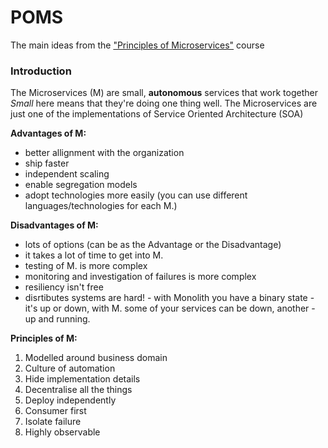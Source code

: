 # POMS
The main ideas from the ["Principles of Microservices"](http://shop.oreilly.com/product/0636920043935.do) course

### Introduction
The Microservices (M) are small, **autonomous** services that work together
*Small* here means that they're doing one thing well. 
The Microservices are just one of the implementations of Service Oriented Architecture (SOA)

**Advantages of M:**
 - better allignment with the organization
 - ship faster
 - independent scaling
 - enable segregation models
 - adopt technologies more easily (you can use different languages/technologies for each M.)
 
 **Disadvantages of M:**
  - lots of options (can be as the Advantage or the Disadvantage)
  - it takes a lot of time to get into M. 
  - testing of M. is more complex 
  - monitoring and investigation of failures is more complex
  - resiliency isn't free
  - disrtibutes systems are hard! - with Monolith you have a binary state - it's up or down, with M. some of your services can be down,
  another - up and running.
  
  **Principles of M:**
  1. Modelled around business domain
  2. Culture of automation
  3. Hide implementation details
  4. Decentralise all the things
  5. Deploy independently
  6. Consumer first
  7. Isolate failure
  8. Highly observable
  
 


